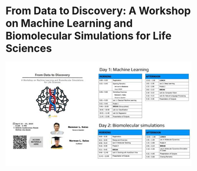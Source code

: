 # From Data to Discovery: A Workshop on Machine Learning and Biomolecular Simulations for Life Sciences
![Program](program.jpg)